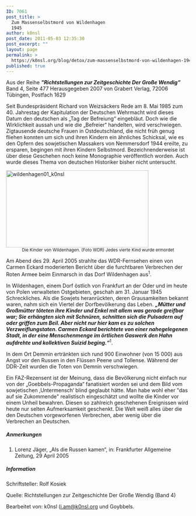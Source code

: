 ```yaml
---
ID: 7061
post_title: >
  Zum Massenselbstmord von Wildenhagen
  1945
author: k0nsl
post_date: 2011-05-03 12:35:30
post_excerpt: ""
layout: page
permalink: >
  https://k0nsl.org/blog/detox/zum-massenselbstmord-von-wildenhagen-1945/
published: true
---
```

<div class="et-box et-shadow">
<div class="et-box-content"><p>Aus der Reihe <strong><em>"Richtstellungen zur Zeitgeschichte Der Große Wendig”</em></strong> Band 4, Seite 477 Herausgegeben 2007 von Grabert Verlag, 72006 Tübingen, Postfach 1629</p></div></div>

Seit Bundespräsident Richard von Weizsäckers Rede am 8. Mai 1985 zum 40. Jahrestag der Kapitulation der Deutschen Wehrmacht wird dieses Datum den deutschen als „Tag der Befreiung“ eingebläut. Doch wie die Wirklichkeit aussah und wie die „Befreier“ handelten, wird verschwiegen. Zigtausende deutsche Frauen in Ostdeutschland, die nicht früh genug fliehen konnten um sich und ihren Kindern ein ähnliches Schicksal, wie es den Opfern des sowjetischen Massakers von Nemmersdorf 1944 ereilte, zu ersparen, begingen mit ihren Kindern Selbstmord. Bezeichnenderweise ist über diese Geschehen noch keine Monographie veröffentlich worden. Auch wurde dieses Thema von deutschen Historiker bisher nicht untersucht.

<img src="https://k0nsl.img-cdn.ru/blog/k1/uploads/2016/05/wildenhagen01_k0nsl.jpg" alt="wildenhagen01_k0nsl" width="390" height="211" class="aligncenter size-full wp-image-7064" />
<center><small>Die Kinder von Wildenhagen.  (Foto WDR) Jedes vierte Kind wurde ermordet</small></center>

Am Abend des 29. April 2005 strahlte das WDR-Fernsehen einen von Carmen Eckard moderierten Bericht über die furchtbaren Verbrechen der Roten Armee beim Einmarsch in das Dorf Wildenhagen aus<sup>1</sup>.

In Wildenhagen, einem Dorf östlich von Frankfurt an der Oder und im heute von Polen verwalteten Ostgebieten, geschah am 31. Januar 1945 Schreckliches. Als die Sowjets heranrückten, deren Grausamkeiten bekannt waren, nahm sich ein Viertel der Dorfbevölkerung das Leben. <strong><em>„Mütter und Großmütter töteten ihre Kinder und Enkel mit allem was gerade greifbar war; Sie erhängten sich mit Schnüren, schnitten sich die Pulsadern auf oder griffen zum Beil. Aber nicht nur hier kam es zu solchen Verzweiflungstaten. Carmen Eckard berichtete von einer nahegelegenen Stadt, in der eine Menschenmenge im örtlichen Gaswerk den Hahn aufdrehte und kollektiven Suizid beging.“</em></strong><sup>1</sup>.

In dem Ort Demmin ertränkten sich rund 900 Einwohner (von 15 000) aus Angst vor den Russen in den Flüssen Peene und Tollense. Während der DDR-Zeit wurden die Toten von Demnin verschwiegen.

Ein FAZ-Rezensent ist der Meinung, dass die Bevölkerung nicht einfach nur von der „Goebbels-Propaganda“ fanatisiert worden sei und dem Bild vom sowjetischen ‚Untermensch‘ blind geglaubt hätte. Man habe wohl eher "das auf sie Zukommende" realistisch eingeschätzt und wollte die Kinder vor einem Unheil bewahren.
Diesen so zahlreich geschehenen Ereignissen wird heute nur selten Aufmerksamkeit geschenkt. Die Welt weiß alles über die den Deutschen vorgeworfenen Verbrechen, aber wenig über die Verbrechen an Deutschen.

<div class="divider"><h5><span>Anmerkungen</span></h5></div>
<ol>
  <li>Lorenz Jäger, „Als die Russen kamen“, in: Frankfurter Allgemeine Zeitung, 29 April 2005</li>
</ol>

<div class="divider"><h5><span>Information</span></h5></div>

Schriftsteller: Rolf Kosiek

Quelle: Richtstellungen zur Zeitgeschichte Der Große Wendig (Band 4)

Bearbeitet von: k0nsl (i.am@k0nsl.org und Goybbels.